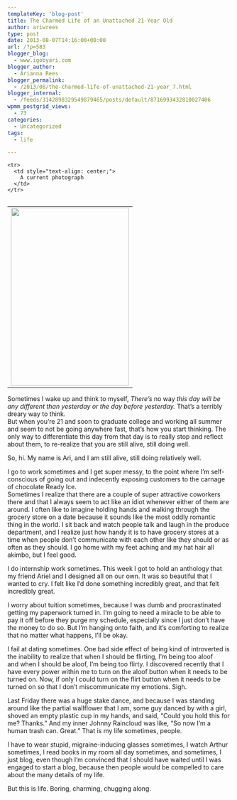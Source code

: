 ```yaml
---
templateKey: 'blog-post'
title: The Charmed Life of an Unattached 21-Year Old
author: ariwrees
type: post
date: 2013-08-07T14:16:00+00:00
url: /?p=583
blogger_blog:
  - www.igobyari.com
blogger_author:
  - Arianna Rees
blogger_permalink:
  - /2013/08/the-charmed-life-of-unattached-21-year_7.html
blogger_internal:
  - /feeds/3142898329549879465/posts/default/8716993432810027406
wpmm_postgrid_views:
  - 73
categories:
  - Uncategorized
tags:
  - life

---
```

<div dir="ltr" style="text-align: left;">
  <table cellpadding="0" cellspacing="0" style="float: right; margin-left: 1em; text-align: right;">
    <tr>
      <td style="text-align: center;">
        <a href="http://www.igobyari.com/wp-content/uploads/2013/08/sillyface-1.jpg" style="clear: right; margin-bottom: 1em; margin-left: auto; margin-right: auto;"><img border="0" height="400" src="http://www.igobyari.com/wp-content/uploads/2013/08/sillyface.jpg" width="266" /></a>
      </td>
    </tr>
    
    <tr>
      <td style="text-align: center;">
        A current photograph
      </td>
    </tr>
  </table>
  
  <p>
    Sometimes I wake up and think to myself, <i>There&#8217;s </i>no way <i>this day will be any different than yesterday or the day before yesterday. </i>That&#8217;s a terribly dreary way to think.<br />But when you&#8217;re 21 and soon to graduate college and working all summer and seem to not be going anywhere fast, that&#8217;s how you start thinking. The only way to differentiate this day from that day is to really stop and reflect about them, to re-realize that you are still alive, still doing well.
  </p>
  
  <p>
    So, hi. My name is Ari, and I am still alive, still doing relatively well.
  </p>
  
  <p>
    I go to work sometimes and I get super messy, to the point where I&#8217;m self-conscious of going out and indecently exposing customers to the carnage of chocolate Ready Ice.<br />Sometimes I realize that there are a couple of super attractive coworkers there and that I always seem to act like an idiot whenever either of them are around. I often like to imagine holding hands and walking through the grocery store on a date because it sounds like the most oddly romantic thing in the world. I sit back and watch people talk and laugh in the produce department, and I realize just how handy it is to have grocery stores at a time when people don&#8217;t communicate with each other like they should or as often as they should. I go home with my feet aching and my hat hair all akimbo, but I feel good.
  </p>
  
  <p>
    I do internship work sometimes. This week I got to hold an anthology that my friend Ariel and I designed all on our own. It was so beautiful that I wanted to cry. I felt like I&#8217;d done something incredibly great, and that felt incredibly great.
  </p>
  
  <p>
    I worry about tuition sometimes, because I was dumb and procrastinated getting my paperwork turned in. I&#8217;m going to need a miracle to be able to pay it off before they purge my schedule, especially since I just don&#8217;t have the money to do so. But I&#8217;m hanging onto faith, and it&#8217;s comforting to realize that no matter what happens, I&#8217;ll be okay.
  </p>
  
  <p>
    I fail at dating sometimes. One bad side effect of being kind of introverted is the inability to realize that when I should be flirting, I&#8217;m being too aloof and<i>&nbsp;</i>when I should be aloof, I&#8217;m being too flirty. I discovered recently that I have every power within me to turn on the aloof button when it needs to be turned on. Now, if only I could turn on the flirt button when it needs to be turned on so that I don&#8217;t miscommunicate my emotions. Sigh.
  </p>
  
  <p>
    Last Friday there was a huge stake dance, and because I was standing around like the partial wallflower that I am, some guy danced by with a girl, shoved an empty plastic cup in my hands, and said, &#8220;Could you hold this for me? Thanks.&#8221; And my inner Johnny Raincloud was like, &#8220;So now I&#8217;m a human trash can. Great.&#8221; That is my life sometimes, people.
  </p>
  
  <p>
    I have to wear stupid, migraine-inducing glasses sometimes, I watch Arthur sometimes, I read books in my room all day sometimes, and sometimes, I just blog, even though I&#8217;m convinced that I should have waited until I was engaged to start a blog, because then people would be compelled to care about the many details of my life.
  </p>
  
  <p>
    But this is life. Boring, charming, chugging along.
  </p>
</div>